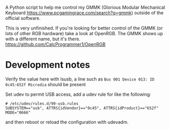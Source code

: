 A Python script to help me control my GMMK (Glorious Modular Mechanical Keyboard https://www.pcgamingrace.com/search?q=gmmk) outside of the official software.

This is very unfinished.
If you're looking for better control of the GMMK (or lots of other RGB hardware) take a look at OpenRGB. The GMMK shows up with a different name, but it's there. https://github.com/CalcProgrammer1/OpenRGB

# Development notes
Verify the value here with lsusb, a line such as `Bus 001 Device 013: ID 0c45:652f Microdia` should be present

Set udev to permit USB access, add a udev rule for like the following:
```
# /etc/udev/rules.d/99-usb.rules
SUBSYSTEM=="usb", ATTRS{idVendor}=="0c45", ATTRS{idProduct}=="652f" MODE="0666"
```
and then reboot or reload the configuration with udevadm.
